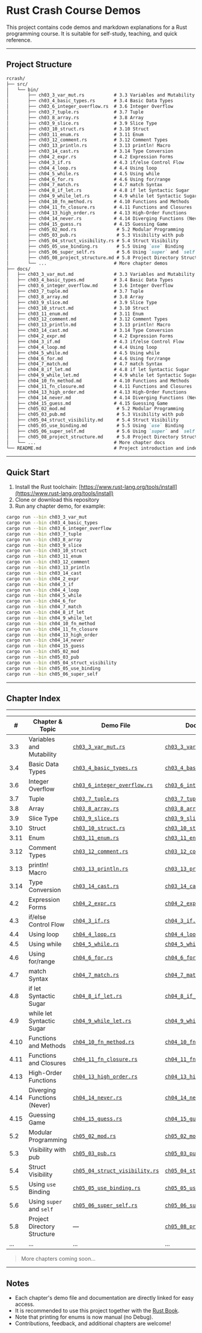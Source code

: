 # Rust Crash Course Demos

This project contains code demos and markdown explanations for a Rust programming course. It is suitable for self-study, teaching, and quick reference.

---

## Project Structure

```markdown
rcrash/
├── src/
│   └── bin/
│       ├── ch03_3_var_mut.rs           # 3.3 Variables and Mutability
│       ├── ch03_4_basic_types.rs       # 3.4 Basic Data Types
│       ├── ch03_6_integer_overflow.rs  # 3.6 Integer Overflow
│       ├── ch03_7_tuple.rs             # 3.7 Tuple
│       ├── ch03_8_array.rs             # 3.8 Array
│       ├── ch03_9_slice.rs             # 3.9 Slice Type
│       ├── ch03_10_struct.rs           # 3.10 Struct
│       ├── ch03_11_enum.rs             # 3.11 Enum
│       ├── ch03_12_comment.rs          # 3.12 Comment Types
│       ├── ch03_13_println.rs          # 3.13 println! Macro
│       ├── ch03_14_cast.rs             # 3.14 Type Conversion
│       ├── ch04_2_expr.rs              # 4.2 Expression Forms
│       ├── ch04_3_if.rs                # 4.3 if/else Control Flow
│       ├── ch04_4_loop.rs              # 4.4 Using loop
│       ├── ch04_5_while.rs             # 4.5 Using while
│       ├── ch04_6_for.rs               # 4.6 Using for/range
│       ├── ch04_7_match.rs             # 4.7 match Syntax
│       ├── ch04_8_if_let.rs            # 4.8 if let Syntactic Sugar
│       ├── ch04_9_while_let.rs         # 4.9 while let Syntactic Sugar
│       ├── ch04_10_fn_method.rs        # 4.10 Functions and Methods
│       ├── ch04_11_fn_closure.rs       # 4.11 Functions and Closures
│       ├── ch04_13_high_order.rs       # 4.13 High-Order Functions
│       ├── ch04_14_never.rs            # 4.14 Diverging Functions (Never Type)
│       ├── ch04_15_guess.rs            # 4.15 Guessing Game
│       ├── ch05_02_mod.rs               # 5.2 Modular Programming
│       ├── ch05_03_pub.rs               # 5.3 Visibility with pub
│       ├── ch05_04_struct_visibility.rs # 5.4 Struct Visibility
│       ├── ch05_05_use_binding.rs       # 5.5 Using `use` Binding
│       ├── ch05_06_super_self.rs        # 5.6 Using `super` and `self`
│       ├── ch05_08_project_structure.md # 5.8 Project Directory Structure
│       └── ...                         # More chapter demos
├── docs/
│   ├── ch03_3_var_mut.md               # 3.3 Variables and Mutability
│   ├── ch03_4_basic_types.md           # 3.4 Basic Data Types
│   ├── ch03_6_integer_overflow.md      # 3.6 Integer Overflow
│   ├── ch03_7_tuple.md                 # 3.7 Tuple
│   ├── ch03_8_array.md                 # 3.8 Array
│   ├── ch03_9_slice.md                 # 3.9 Slice Type
│   ├── ch03_10_struct.md               # 3.10 Struct
│   ├── ch03_11_enum.md                 # 3.11 Enum
│   ├── ch03_12_comment.md              # 3.12 Comment Types
│   ├── ch03_13_println.md              # 3.13 println! Macro
│   ├── ch03_14_cast.md                 # 3.14 Type Conversion
│   ├── ch04_2_expr.md                  # 4.2 Expression Forms
│   ├── ch04_3_if.md                    # 4.3 if/else Control Flow
│   ├── ch04_4_loop.md                  # 4.4 Using loop
│   ├── ch04_5_while.md                 # 4.5 Using while
│   ├── ch04_6_for.md                   # 4.6 Using for/range
│   ├── ch04_7_match.md                 # 4.7 match Syntax
│   ├── ch04_8_if_let.md                # 4.8 if let Syntactic Sugar
│   ├── ch04_9_while_let.md             # 4.9 while let Syntactic Sugar
│   ├── ch04_10_fn_method.md            # 4.10 Functions and Methods
│   ├── ch04_11_fn_closure.md           # 4.11 Functions and Closures
│   ├── ch04_13_high_order.md           # 4.13 High-Order Functions
│   ├── ch04_14_never.md                # 4.14 Diverging Functions (Never Type)
│   ├── ch04_15_guess.md                # 4.15 Guessing Game
│   ├── ch05_02_mod.md                   # 5.2 Modular Programming
│   ├── ch05_03_pub.md                   # 5.3 Visibility with pub
│   ├── ch05_04_struct_visibility.md     # 5.4 Struct Visibility
│   ├── ch05_05_use_binding.md           # 5.5 Using `use` Binding
│   ├── ch05_06_super_self.md            # 5.6 Using `super` and `self`
│   ├── ch05_08_project_structure.md     # 5.8 Project Directory Structure
│   └── ...                             # More chapter docs
└── README.md                           # Project introduction and index
```

---

## Quick Start

1. Install the Rust toolchain: [https://www.rust-lang.org/tools/install](https://www.rust-lang.org/tools/install)
2. Clone or download this repository
3. Run any chapter demo, for example:

```bash
cargo run --bin ch03_3_var_mut
cargo run --bin ch03_4_basic_types
cargo run --bin ch03_6_integer_overflow
cargo run --bin ch03_7_tuple
cargo run --bin ch03_8_array
cargo run --bin ch03_9_slice
cargo run --bin ch03_10_struct
cargo run --bin ch03_11_enum
cargo run --bin ch03_12_comment
cargo run --bin ch03_13_println
cargo run --bin ch03_14_cast
cargo run --bin ch04_2_expr
cargo run --bin ch04_3_if
cargo run --bin ch04_4_loop
cargo run --bin ch04_5_while
cargo run --bin ch04_6_for
cargo run --bin ch04_7_match
cargo run --bin ch04_8_if_let
cargo run --bin ch04_9_while_let
cargo run --bin ch04_10_fn_method
cargo run --bin ch04_11_fn_closure
cargo run --bin ch04_13_high_order
cargo run --bin ch04_14_never
cargo run --bin ch04_15_guess
cargo run --bin ch05_02_mod
cargo run --bin ch05_03_pub
cargo run --bin ch05_04_struct_visibility
cargo run --bin ch05_05_use_binding
cargo run --bin ch05_06_super_self
```

---

## Chapter Index

---

| #   | Chapter & Topic                  | Demo File                                                        | Documentation                                                      |
|-----|-----------------------------------|-------------------------------------------------------------------|--------------------------------------------------------------------|
| 3.3 | Variables and Mutability          | [`ch03_3_var_mut.rs`](src/bin/ch03_3_var_mut.rs)                   | [`ch03_3_var_mut.md`](docs/ch03_3_var_mut.md)                        |
| 3.4 | Basic Data Types                  | [`ch03_4_basic_types.rs`](src/bin/ch03_4_basic_types.rs)           | [`ch03_4_basic_types.md`](docs/ch03_4_basic_types.md)                |
| 3.6 | Integer Overflow                  | [`ch03_6_integer_overflow.rs`](src/bin/ch03_6_integer_overflow.rs) | [`ch03_6_integer_overflow.md`](docs/ch03_6_integer_overflow.md)      |
| 3.7 | Tuple                             | [`ch03_7_tuple.rs`](src/bin/ch03_7_tuple.rs)                       | [`ch03_7_tuple.md`](docs/ch03_7_tuple.md)                            |
| 3.8 | Array                             | [`ch03_8_array.rs`](src/bin/ch03_8_array.rs)                       | [`ch03_8_array.md`](docs/ch03_8_array.md)                            |
| 3.9 | Slice Type                        | [`ch03_9_slice.rs`](src/bin/ch03_9_slice.rs)                       | [`ch03_9_slice.md`](docs/ch03_9_slice.md)                            |
| 3.10| Struct                            | [`ch03_10_struct.rs`](src/bin/ch03_10_struct.rs)                   | [`ch03_10_struct.md`](docs/ch03_10_struct.md)                        |
| 3.11| Enum                              | [`ch03_11_enum.rs`](src/bin/ch03_11_enum.rs)                       | [`ch03_11_enum.md`](docs/ch03_11_enum.md)                            |
| 3.12| Comment Types                     | [`ch03_12_comment.rs`](src/bin/ch03_12_comment.rs)                 | [`ch03_12_comment.md`](docs/ch03_12_comment.md)                      |
| 3.13| println! Macro                    | [`ch03_13_println.rs`](src/bin/ch03_13_println.rs)                 | [`ch03_13_println.md`](docs/ch03_13_println.md)                      |
| 3.14| Type Conversion                   | [`ch03_14_cast.rs`](src/bin/ch03_14_cast.rs)                       | [`ch03_14_cast.md`](docs/ch03_14_cast.md)                            |
| 4.2 | Expression Forms                  | [`ch04_2_expr.rs`](src/bin/ch04_2_expr.rs)                         | [`ch04_2_expr.md`](docs/ch04_2_expr.md)                              |
| 4.3 | if/else Control Flow              | [`ch04_3_if.rs`](src/bin/ch04_3_if.rs)                             | [`ch04_3_if.md`](docs/ch04_3_if.md)                                  |
| 4.4 | Using loop                        | [`ch04_4_loop.rs`](src/bin/ch04_4_loop.rs)                         | [`ch04_4_loop.md`](docs/ch04_4_loop.md)                              |
| 4.5 | Using while                       | [`ch04_5_while.rs`](src/bin/ch04_5_while.rs)                       | [`ch04_5_while.md`](docs/ch04_5_while.md)                            |
| 4.6 | Using for/range                   | [`ch04_6_for.rs`](src/bin/ch04_6_for.rs)                           | [`ch04_6_for.md`](docs/ch04_6_for.md)                                |
| 4.7 | match Syntax                      | [`ch04_7_match.rs`](src/bin/ch04_7_match.rs)                       | [`ch04_7_match.md`](docs/ch04_7_match.md)                            |
| 4.8 | if let Syntactic Sugar            | [`ch04_8_if_let.rs`](src/bin/ch04_8_if_let.rs)                     | [`ch04_8_if_let.md`](docs/ch04_8_if_let.md)                          |
| 4.9 | while let Syntactic Sugar         | [`ch04_9_while_let.rs`](src/bin/ch04_9_while_let.rs)               | [`ch04_9_while_let.md`](docs/ch04_9_while_let.md)                    |
| 4.10| Functions and Methods             | [`ch04_10_fn_method.rs`](src/bin/ch04_10_fn_method.rs)              | [`ch04_10_fn_method.md`](docs/ch04_10_fn_method.md)                   |
| 4.11| Functions and Closures            | [`ch04_11_fn_closure.rs`](src/bin/ch04_11_fn_closure.rs)            | [`ch04_11_fn_closure.md`](docs/ch04_11_fn_closure.md)                 |
| 4.13| High-Order Functions              | [`ch04_13_high_order.rs`](src/bin/ch04_13_high_order.rs)            | [`ch04_13_high_order.md`](docs/ch04_13_high_order.md)                 |
| 4.14| Diverging Functions (Never)       | [`ch04_14_never.rs`](src/bin/ch04_14_never.rs)                      | [`ch04_14_never.md`](docs/ch04_14_never.md)                           |
| 4.15| Guessing Game                     | [`ch04_15_guess.rs`](src/bin/ch04_15_guess.rs)                      | [`ch04_15_guess.md`](docs/ch04_15_guess.md)                           |
| 5.2 | Modular Programming               | [`ch05_02_mod.rs`](src/bin/ch05_02_mod.rs)                          | [`ch05_02_mod.md`](docs/ch05_02_mod.md)                              |
| 5.3 | Visibility with pub               | [`ch05_03_pub.rs`](src/bin/ch05_03_pub.rs)                          | [`ch05_03_pub.md`](docs/ch05_03_pub.md)                              |
| 5.4 | Struct Visibility                 | [`ch05_04_struct_visibility.rs`](src/bin/ch05_04_struct_visibility.rs) | [`ch05_04_struct_visibility.md`](docs/ch05_04_struct_visibility.md) |
| 5.5 | Using `use` Binding               | [`ch05_05_use_binding.rs`](src/bin/ch05_05_use_binding.rs)             | [`ch05_05_use_binding.md`](docs/ch05_05_use_binding.md)             |
| 5.6 | Using `super` and `self`          | [`ch05_06_super_self.rs`](src/bin/ch05_06_super_self.rs)               | [`ch05_06_super_self.md`](docs/ch05_06_super_self.md)               |
| 5.8 | Project Directory Structure        | —                                                               | [`ch05_08_project_structure.md`](docs/ch05_08_project_structure.md) |
| ... | ...                               | ...                                                               | ...                                                               |

> More chapters coming soon...

---

## Notes

- Each chapter's demo file and documentation are directly linked for easy access.
- It is recommended to use this project together with the [Rust Book](https://doc.rust-lang.org/book/).
- Note that printing for enums is now manual (no Debug).
- Contributions, feedback, and additional chapters are welcome!
